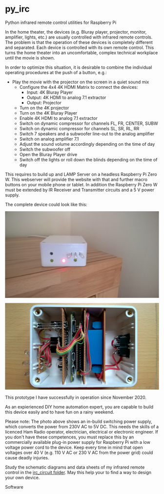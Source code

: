 # py_irc
Python infrared remote control utilities for Raspberry Pi

In the home theater, the devices (e.g. Bluray player, projector, monitor, amplifier, lights, etc.) are usually controlled with infrared remote controls. The problem is that the operation of these devices is completely different and separated. Each device is controlled with its own remote control. This turns the home theater into an uncomfortable, complex technical workplace until the movie is shown.

In order to optimize this situation, it is desirable to combine the individual operating procedures at the push of a button, e.g.:
 * Play the movie with the projector on the screen in a quiet sound mix
   * Configure the 4x4 4K HDMI Matrix to connect the devices:
     * Input: 4K Bluray Player
     * Output: 4K HDMI to analog 7.1 extractor
     * Output: Projector
   * Turn on the 4K projector
   * Turn on the 4K Bluray Player
   * Enable 4K HDMI to analog 7.1 extractor
   * Switch on dynamic compressor for channels FL, FR, CENTER, SUBW
   * Switch on dynamic compressor for channels SL, SR, RL, RR
   * Switch 7 speakers and a subwoofer line-out to the analog amplifier
   * Switch on analog amplifier 7.1
   * Adjust the sound volume accordingly depending on the time of day
   * Switch the subwoofer off
   * Open the Bluray Player drive
   * Switch off the lights or roll down the blinds depending on the time of day

This requires to build up and LAMP Server on a headless Raspberry Pi Zero W. This webserver will provide the website with that and further macro buttons on your mobile phone or tablet. 
In addition the Raspberry Pi Zero W must be extended by IR Receiver and Transmitter circuits and a 5 V power supply. 

The complete device could look like this:

![Infrared Remote control outside](https://github.com/michaelpaulkorthals/py_irc/blob/main/images/rpi_irc_1.png)

![Infrared Remote control inside](https://github.com/michaelpaulkorthals/py_irc/blob/main/images/rpi_irc_2.png)

This prototype I have successfully in operation since November 2020.

As an expierienced DIY home automation expert, you are capable to build this device easily and to have fun on a rainy weekend.

Please note:
The photo above shows an in-build switching power supply, which converts the power from 230V AC to 5V DC. This needs the skills of a licenced Ham Radio operator, electrician, electrical or electronic engineer. If you don't have these competences, you must replace this by an commercially available plug-in power supply for Raspberry Pi with a low voltage power cord to the device. Keep every time in mind that open voltages over 40 V (e.g. 110 V AC or 230 V AC from the power grid) could cause deadly injuries.

Study the schematic diagrams and data sheets of my infrared remote control in the [irc_circuit folder](https://github.com/michaelpaulkorthals/py_irc/tree/main/irc_circuit).
May this help your to find a way to design your own device.

Software


